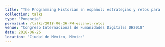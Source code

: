 ```yaml
---
title: "The Programming Historian en español: estrategias y retos para la construcción de una comunidad global de humanidades digitales"
collection: talks
type: "Ponencia"
permalink: /talks/2018-06-26-PH-espanol-retos
venue: "Congreso Internacional de Humanidades Digitales DH2018"
date: 2018-06-26
location: "Ciudad de México, México"
---
```


